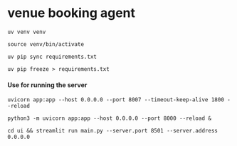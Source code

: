 # venue booking agent

```
uv venv venv

source venv/bin/activate

uv pip sync requirements.txt

uv pip freeze > requirements.txt

```

#### Use for running the server
```
uvicorn app:app --host 0.0.0.0 --port 8007 --timeout-keep-alive 1800 --reload
```

```
python3 -m uvicorn app:app --host 0.0.0.0 --port 8000 --reload &

cd ui && streamlit run main.py --server.port 8501 --server.address 0.0.0.0
```

